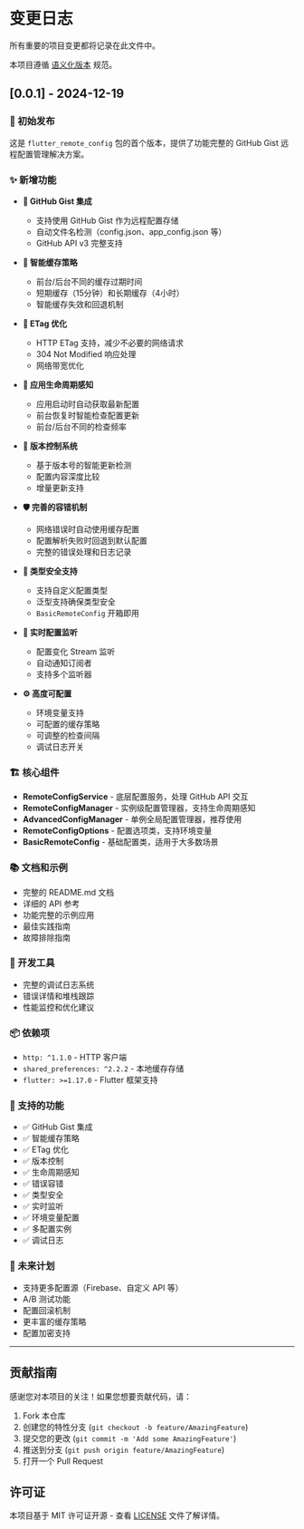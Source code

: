 # 变更日志

所有重要的项目变更都将记录在此文件中。

本项目遵循 [语义化版本](https://semver.org/lang/zh-CN/) 规范。

## [0.0.1] - 2024-12-19

### 🎉 初始发布

这是 `flutter_remote_config` 包的首个版本，提供了功能完整的 GitHub Gist 远程配置管理解决方案。

### ✨ 新增功能

- **🚀 GitHub Gist 集成**
  - 支持使用 GitHub Gist 作为远程配置存储
  - 自动文件名检测（config.json、app_config.json 等）
  - GitHub API v3 完整支持

- **🧠 智能缓存策略**
  - 前台/后台不同的缓存过期时间
  - 短期缓存（15分钟）和长期缓存（4小时）
  - 智能缓存失效和回退机制

- **🔄 ETag 优化**
  - HTTP ETag 支持，减少不必要的网络请求
  - 304 Not Modified 响应处理
  - 网络带宽优化

- **📱 应用生命周期感知**
  - 应用启动时自动获取最新配置
  - 前台恢复时智能检查配置更新
  - 前台/后台不同的检查频率

- **🎯 版本控制系统**
  - 基于版本号的智能更新检测
  - 配置内容深度比较
  - 增量更新支持

- **🛡️ 完善的容错机制**
  - 网络错误时自动使用缓存配置
  - 配置解析失败时回退到默认配置
  - 完整的错误处理和日志记录

- **🔧 类型安全支持**
  - 支持自定义配置类型
  - 泛型支持确保类型安全
  - `BasicRemoteConfig` 开箱即用

- **📢 实时配置监听**
  - 配置变化 Stream 监听
  - 自动通知订阅者
  - 支持多个监听器

- **⚙️ 高度可配置**
  - 环境变量支持
  - 可配置的缓存策略
  - 可调整的检查间隔
  - 调试日志开关

### 🏗️ 核心组件

- **RemoteConfigService** - 底层配置服务，处理 GitHub API 交互
- **RemoteConfigManager** - 实例级配置管理器，支持生命周期感知
- **AdvancedConfigManager** - 单例全局配置管理器，推荐使用
- **RemoteConfigOptions** - 配置选项类，支持环境变量
- **BasicRemoteConfig** - 基础配置类，适用于大多数场景

### 📚 文档和示例

- 完整的 README.md 文档
- 详细的 API 参考
- 功能完整的示例应用
- 最佳实践指南
- 故障排除指南

### 🔧 开发工具

- 完整的调试日志系统
- 错误详情和堆栈跟踪
- 性能监控和优化建议

### 📦 依赖项

- `http: ^1.1.0` - HTTP 客户端
- `shared_preferences: ^2.2.2` - 本地缓存存储
- `flutter: >=1.17.0` - Flutter 框架支持

### 🎯 支持的功能

- ✅ GitHub Gist 集成
- ✅ 智能缓存策略
- ✅ ETag 优化
- ✅ 版本控制
- ✅ 生命周期感知
- ✅ 错误容错
- ✅ 类型安全
- ✅ 实时监听
- ✅ 环境变量配置
- ✅ 多配置实例
- ✅ 调试日志

### 🔮 未来计划

- 支持更多配置源（Firebase、自定义 API 等）
- A/B 测试功能
- 配置回滚机制
- 更丰富的缓存策略
- 配置加密支持

---

## 贡献指南

感谢您对本项目的关注！如果您想要贡献代码，请：

1. Fork 本仓库
2. 创建您的特性分支 (`git checkout -b feature/AmazingFeature`)
3. 提交您的更改 (`git commit -m 'Add some AmazingFeature'`)
4. 推送到分支 (`git push origin feature/AmazingFeature`)
5. 打开一个 Pull Request

## 许可证

本项目基于 MIT 许可证开源 - 查看 [LICENSE](LICENSE) 文件了解详情。
